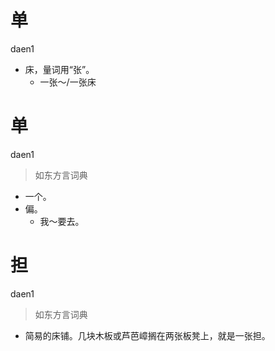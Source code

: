 # 单
daen1
- 床，量词用“张”。
  - 一张～/一张床

# 单
daen1
> 如东方言词典
- 一个。
- 偏。
  - 我～要去。

# 担
daen1
> 如东方言词典
- 简易的床铺。几块木板或芦芭嶂搁在两张板凳上，就是一张担。
